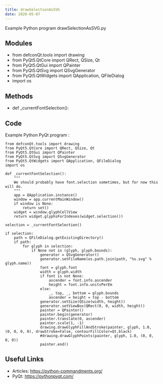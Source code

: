 ```yaml
---
title: drawSelectionAsSVG
date: 2020-05-07
---
```

Example Python program drawSelectionAsSVG.py

## Modules

* from defconQt.tools import drawing
* from PyQt5.QtCore import QRect, QSize, Qt
* from PyQt5.QtGui import QPainter
* from PyQt5.QtSvg import QSvgGenerator
* from PyQt5.QtWidgets import QApplication, QFileDialog
* import os

## Methods

* def _currentFontSelection():

## Code

Example Python PyQt program :

    from defconQt.tools import drawing
    from PyQt5.QtCore import QRect, QSize, Qt
    from PyQt5.QtGui import QPainter
    from PyQt5.QtSvg import QSvgGenerator
    from PyQt5.QtWidgets import QApplication, QFileDialog
    import os
    
    def _currentFontSelection():
        """
        We should probably have font.selection sometimes, but for now this will do.
        """
        app = QApplication.instance()
        window = app.currentMainWindow()
        if window is None:
            return set()
        widget = window.glyphCellView
        return widget.glyphsForIndexes(widget.selection())
    
    selection = _currentFontSelection()
    
    if selection:
        path = QFileDialog.getExistingDirectory()
        if path:
            for glyph in selection:
                if None not in (glyph, glyph.bounds):
                    generator = QSvgGenerator()
                    generator.setFileName(os.path.join(path, "%s.svg" % glyph.name))
                    font = glyph.font
                    width = glyph.width
                    if font is not None:
                        ascender = font.info.ascender
                        height = font.info.unitsPerEm
                    else:
                        _, top, _, bottom = glyph.bounds
                        ascender = height = top - bottom
                    generator.setSize(QSize(width, height))
                    generator.setViewBox(QRect(0, 0, width, height))
                    painter = QPainter()
                    painter.begin(generator)
                    painter.translate(0, ascender)
                    painter.scale(1, -1)
                    drawing.drawGlyphFillAndStroke(painter, glyph, 1.0, (0, 0, 0, 0), drawStroke=False, contourFillColor=Qt.black)
                    #drawing.drawGlyphPoints(painter, glyph, 1.0, (0, 0, 0, 0))
                    painter.end()

## Useful Links

- Articles: https://python-commandments.org/
- PyQt: https://pythonpyqt.com/
